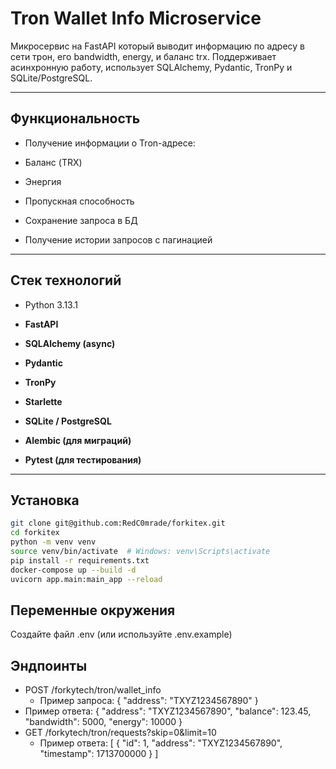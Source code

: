 # Tron Wallet Info Microservice
Микросервис на FastAPI который выводит информацию по адресу в сети трон, его bandwidth, energy, и баланс trx. Поддерживает асинхронную работу, использует SQLAlchemy, Pydantic, TronPy и SQLite/PostgreSQL.

---

## Функциональность
- Получение информации о Tron-адресе:

 - Баланс (TRX)

 - Энергия

 - Пропускная способность

- Сохранение запроса в БД

- Получение истории запросов с пагинацией

---

## Стек технологий
- Python 3.13.1

- **FastAPI**

- **SQLAlchemy (async)**

- **Pydantic**

- **TronPy**

- **Starlette**

- **SQLite / PostgreSQL**

- **Alembic (для миграций)**

- **Pytest (для тестирования)**

---

## Установка

```bash
git clone git@github.com:RedC0mrade/forkitex.git
cd forkitex
python -m venv venv
source venv/bin/activate  # Windows: venv\Scripts\activate
pip install -r requirements.txt
docker-compose up --build -d
uvicorn app.main:main_app --reload
```

## Переменные окружения
Создайте файл .env (или используйте .env.example)

## Эндпоинты
 - POST /forkytech/tron/wallet_info
   - Пример запроса:
    {
        "address": "TXYZ1234567890"
    }
  -  Пример ответа:
    {
        "address": "TXYZ1234567890",
        "balance": 123.45,
        "bandwidth": 5000,
        "energy": 10000
    }
 - GET /forkytech/tron/requests?skip=0&limit=10
   - Пример ответа:
    [
        {
            "id": 1,
            "address": "TXYZ1234567890",
            "timestamp": 1713700000
        }
    ]